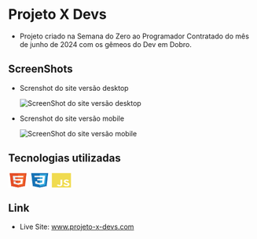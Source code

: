 # Projeto X Devs

- Projeto criado na Semana do Zero ao Programador Contratado do mês de junho de 2024 com os gêmeos do Dev em Dobro.

## ScreenShots

- Screnshot do site versão desktop

    <img src="./src/design/projeto-x-devs-desktop.png" alt="ScreenShot do site versão desktop">

- Screnshot do site versão mobile

    <img src="./src/design/projeto-x-devs-mobile.png" alt="ScreenShot do site versão mobile">

## Tecnologias utilizadas

<img align="center" alt="HTML" height="30" width="40" src="https://raw.githubusercontent.com/devicons/devicon/master/icons/html5/html5-original.svg"> <img align="center" alt="CSS" height="30" width="40" src="https://raw.githubusercontent.com/devicons/devicon/master/icons/css3/css3-original.svg"> <img align="center" alt="Js" height="30" width="40" src="https://raw.githubusercontent.com/devicons/devicon/master/icons/javascript/javascript-plain.svg">

## Link

- Live Site: <a href="https://teoniuvilarinho.github.io/projeto-x-devs" target="_blank">www.projeto-x-devs.com</a>
